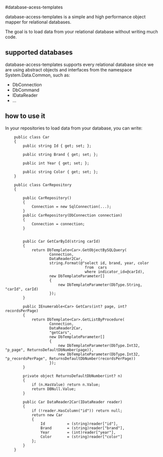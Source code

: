 #database-acess-templates

database-access-templates is a simple and high performance object mapper for relational databases.

The goal is to load data from your relational database without writing much code.

## supported databases

database-access-templates supports every relational database since we are using abstract objects and interfaces from the namespace System.Data.Common, such as:
 - DbConnection
 - DbCommand
 - IDataReader
 - ...


 ## how to use it

 In your repositories to load data from your database, you can write:


	 	public class Car 
	 	{
	 		public string Id { get; set; };

	 		public string Brand { get; set; };

	 		public int Year { get; set; };

	 		public string Color { get; set; };
	 	}

	 	public class CarRepository
	    {

	        public CarRepository() 
	        { 
	        	Connection = new SqlConnection(...);
	        }
	        public CarRepository(DbConnection connection) 
	        {
	            Connection = connection;
	        }


	        public Car GetCarById(string carId)
	        {
	            return DbTemplate<Car>.GetObjectBySQLQuery(
	                    Connection,
	                    DataReader2Car,
	                    string.Format(@"select id, brand, year, color 
	                    				from  cars
	                    				where indicator_id=@carId),
	                    new DbTemplateParameter[]
	                    {
	                        new DbTemplateParameter(DbType.String, "carId", carId)
	                    });
	        }

	        public IEnumerable<Car> GetCars(int? page, int? recordsPerPage)
	        {
	            return DbTemplate<Car>.GetListByProcedure(
	                    Connection,
	                    DataReader2Car,
	                    "getCars",
	                    new DbTemplateParameter[]
	                    {
	                        new DbTemplateParameter(DbType.Int32, "p_page", ReturnsDefaultDbNumber(page)),
	                        new DbTemplateParameter(DbType.Int32, "p_recordsPerPage", ReturnsDefaultDbNumber(recordsPerPage))
	                    });
	        }

	        private object ReturnsDefaultDbNumber(int? n)
	        {
	            if (n.HasValue) return n.Value;
	            return DBNull.Value;
	        }

	        public Car DataReader2Car(IDataReader reader)
	        {
	            if (!reader.HasColumn("id")) return null;
	            return new Car
	            {
	                Id          = (string)reader["id"],
	                Brand       = (string)reader["brand"],
	                Year        = (int)reader["year"],
	                Color       = (string)reader["color"]
	            };
	        }
	    }

